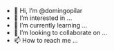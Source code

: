 - 👋 Hi, I’m @domingopilar
- 👀 I’m interested in ...
- 🌱 I’m currently learning ...
- 💞️ I’m looking to collaborate on ...
- 📫 How to reach me ...

<!---
domingopilar/domingopilar is a ✨ special ✨ repository because its `README.md` (this file) appears on your GitHub profile.
You can click the Preview link to take a look at your changes.
--->
